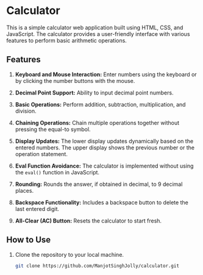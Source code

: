 # Calculator

This is a simple calculator web application built using HTML, CSS, and JavaScript. The calculator provides a user-friendly interface with various features to perform basic arithmetic operations.

## Features

1. **Keyboard and Mouse Interaction:** Enter numbers using the keyboard or by clicking the number buttons with the mouse.

2. **Decimal Point Support:** Ability to input decimal point numbers.

3. **Basic Operations:** Perform addition, subtraction, multiplication, and division.

4. **Chaining Operations:** Chain multiple operations together without pressing the equal-to symbol.

5. **Display Updates:** The lower display updates dynamically based on the entered numbers. The upper display shows the previous number or the operation statement.

6. **Eval Function Avoidance:** The calculator is implemented without using the `eval()` function in JavaScript.

7. **Rounding:** Rounds the answer, if obtained in decimal, to 9 decimal places.

8. **Backspace Functionality:** Includes a backspace button to delete the last entered digit.

9. **All-Clear (AC) Button:** Resets the calculator to start fresh.

## How to Use

1. Clone the repository to your local machine.
   ```bash
   git clone https://github.com/ManjotSinghJolly/calculator.git
   ```
